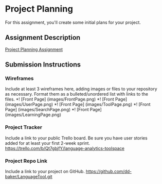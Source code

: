 # Project Planning
For this assignment, you'll create some initial plans for your project.

## Assignment Description
[Project Planning Assignment](https://education.launchcode.org/liftoff/modules/assignments/project-planning)

## Submission Instructions

### Wireframes

Include at least 3 wireframes here, adding images or files to your repository as necessary. Format them as a bulleted/unordered list with links to the files.
*! [Front Page] (images/FrontPage.png)
*! [Front Page] (images/UserPage.png)
*! [Front Page] (images/ToolPage.png)
*! [Front Page] (images/SearchPage.png)
*! [Front Page] (images/LearningPage.png)

### Project Tracker

Include a link to your public Trello board. Be sure you have user stories added for at least your first 2-week sprint.
https://trello.com/b/Qt7gbjfY/language-analytics-toolspace

### Project Repo Link

Include a link to your project on GitHub.
https://github.com/dd-baker/LanguageTool.git

